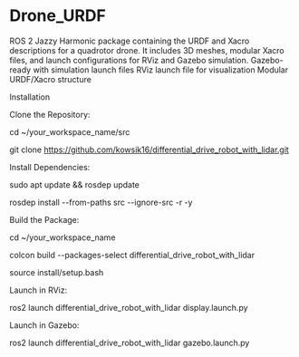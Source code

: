 # Drone_URDF
ROS 2 Jazzy Harmonic package containing the URDF and Xacro descriptions for a quadrotor drone. 
It includes 3D meshes, modular Xacro files, and launch configurations for RViz and Gazebo simulation.
Gazebo-ready with simulation launch files  RViz launch file for visualization
Modular URDF/Xacro structure

Installation

Clone the Repository:


cd ~/your_workspace_name/src 

git clone https://github.com/kowsik16/differential_drive_robot_with_lidar.git

Install Dependencies:

sudo apt update && rosdep update

rosdep install --from-paths src --ignore-src -r -y


Build the Package:

cd ~/your_workspace_name

colcon build --packages-select differential_drive_robot_with_lidar

source install/setup.bash


Launch in RViz:

ros2 launch differential_drive_robot_with_lidar display.launch.py


Launch in Gazebo:

ros2 launch differential_drive_robot_with_lidar gazebo.launch.py

